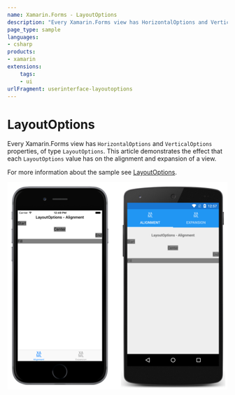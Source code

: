 ```yaml
---
name: Xamarin.Forms - LayoutOptions
description: "Every Xamarin.Forms view has HorizontalOptions and VerticalOptions properties, of type LayoutOptions (UI)"
page_type: sample
languages:
- csharp
products:
- xamarin
extensions:
    tags:
    - ui
urlFragment: userinterface-layoutoptions
---
```

# LayoutOptions

Every Xamarin.Forms view has `HorizontalOptions` and `VerticalOptions` properties, of type `LayoutOptions`. This article demonstrates the effect that each `LayoutOptions` value has on the alignment and expansion of a view.

For more information about the sample see [LayoutOptions](https://docs.microsoft.com/xamarin/xamarin-forms/user-interface/layouts/layout-options).

![LayoutOptions application screenshot](Screenshots/01All.png "LayoutOptions application screenshot")

